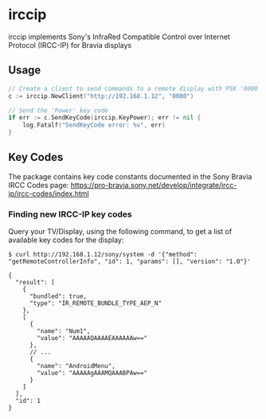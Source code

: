 # irccip

irccip implements Sony's InfraRed Compatible Control over Internet Protocol (IRCC-IP) for Bravia displays

## Usage

```go
// Create a client to send commands to a remote display with PSK '0000'
c := irccip.NewClient("http://192.168.1.12", "0000")

// Send the 'Power' key code
if err := c.SendKeyCode(irccip.KeyPower); err != nil {
    log.Fatalf("SendKeyCode error: %v", err)
}
```

## Key Codes

The package contains key code constants documented in the Sony Bravia IRCC Codes page:
https://pro-bravia.sony.net/develop/integrate/ircc-ip/ircc-codes/index.html

### Finding new IRCC-IP key codes

Query your TV/Display, using the following command, to get a list of available key codes for the display:

```
$ curl http://192.168.1.12/sony/system -d '{"method": "getRemoteControllerInfo", "id": 1, "params": [], "version": "1.0"}'
```
```
{
  "result": [
    {
      "bundled": true,
      "type": "IR_REMOTE_BUNDLE_TYPE_AEP_N"
    },
    [
      {
        "name": "Num1",
        "value": "AAAAAQAAAAEAAAAAAw=="
      },
      // ...
      {
        "name": "AndroidMenu",
        "value": "AAAAAgAAAMQAAABPAw=="
      }
    ]
  ],
  "id": 1
}
```
